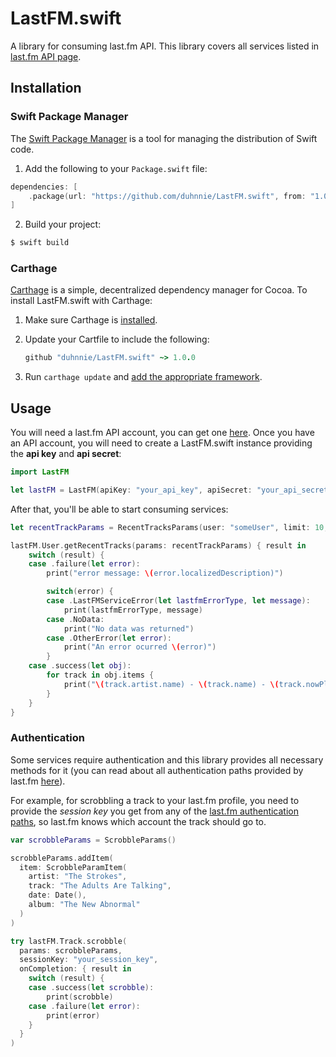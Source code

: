 # LastFM.swift

A library for consuming last.fm API. This library covers all services listed in [last.fm API page](https://www.last.fm/api).

## Installation

### Swift Package Manager

The [Swift Package Manager][] is a tool for managing the distribution of
Swift code.

1. Add the following to your `Package.swift` file:

  ```swift
  dependencies: [
      .package(url: "https://github.com/duhnnie/LastFM.swift", from: "1.0.0")
  ]
  ```

2. Build your project:

  ```sh
  $ swift build
  ```

[Swift Package Manager]: https://swift.org/package-manager

### Carthage

[Carthage][] is a simple, decentralized dependency manager for Cocoa. To
install LastFM.swift with Carthage:

 1. Make sure Carthage is [installed][Carthage Installation].

 2. Update your Cartfile to include the following:

    ```ruby
    github "duhnnie/LastFM.swift" ~> 1.0.0
    ```

 3. Run `carthage update` and
    [add the appropriate framework][Carthage Usage].


[Carthage]: https://github.com/Carthage/Carthage
[Carthage Installation]: https://github.com/Carthage/Carthage#installing-carthage
[Carthage Usage]: https://github.com/Carthage/Carthage#adding-frameworks-to-an-application

## Usage
You will need a last.fm API account, you can get one [here](https://www.last.fm/api/account/create).
Once you have an API account, you will need to create a LastFM.swift instance providing the **api key** and **api secret**:

```swift
import LastFM

let lastFM = LastFM(apiKey: "your_api_key", apiSecret: "your_api_secret")
```

After that, you'll be able to start consuming services:

```swift
let recentTrackParams = RecentTracksParams(user: "someUser", limit: 10, page: 1)

lastFM.User.getRecentTracks(params: recentTrackParams) { result in
    switch (result) {
    case .failure(let error):
        print("error message: \(error.localizedDescription)")

        switch(error) {
        case .LastFMServiceError(let lastfmErrorType, let message):
            print(lastfmErrorType, message)
        case .NoData:
            print("No data was returned")
        case .OtherError(let error):
            print("An error ocurred \(error)")
        }
    case .success(let obj):
        for track in obj.items {
            print("\(track.artist.name) - \(track.name) - \(track.nowPlaying ? "🔈" : track.date!.debugDescription)")
        }
    }
}

```
### Authentication
Some services require authentication and this library provides all necessary methods for it (you can read about all authentication paths provided by last.fm [here](https://www.last.fm/api/authentication)).

For example, for scrobbling a track to your last.fm profile, you need to provide the *session key* you get from any of the [last.fm authentication paths](https://www.last.fm/api/authentication), so last.fm knows which account the track should go to.

```swift
var scrobbleParams = ScrobbleParams()

scrobbleParams.addItem(
  item: ScrobbleParamItem(
    artist: "The Strokes",
    track: "The Adults Are Talking",
    date: Date(),
    album: "The New Abnormal"
  )
)

try lastFM.Track.scrobble(
  params: scrobbleParams,
  sessionKey: "your_session_key",
  onCompletion: { result in
    switch (result) {
    case .success(let scrobble):
        print(scrobble)
    case .failure(let error):
        print(error)
    }
  }
)
```
